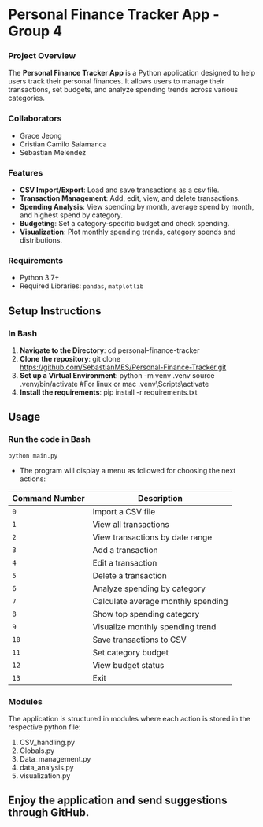 # Personal Finance Tracker App - Group 4

### Project Overview
The **Personal Finance Tracker App** is a Python application designed to help users track their personal finances. It allows users to manage their transactions, set budgets, and analyze spending trends across various categories.

### Collaborators
- Grace Jeong
- Cristian Camilo Salamanca
- Sebastian Melendez

### Features
- **CSV Import/Export**: Load and save transactions as a csv file.
- **Transaction Management**: Add, edit, view, and delete transactions.
- **Spending Analysis**: View spending by month, average spend by month, and highest spend by category.
- **Budgeting**: Set a category-specific budget and check spending.
- **Visualization**: Plot monthly spending trends, category spends and distributions.

### Requirements
- Python 3.7+
- Required Libraries: `pandas`, `matplotlib`

## Setup Instructions

### In Bash
1. **Navigate to the Directory**:
    cd personal-finance-tracker
2. **Clone the repository**:
    git clone https://github.com/SebastianMES/Personal-Finance-Tracker.git
3. **Set up a Virtual Environment**:
    python -m venv .venv
    source .venv/bin/activate  #For linux or mac
    .venv\Scripts\activate
4. **Install the requirements**:
    pip install -r requirements.txt

## Usage

### Run the code in Bash
    python main.py

- The program will display a menu as followed for choosing the next actions:

| Command Number | Description                          |
|----------------|--------------------------------------|
| `0`            | Import a CSV file                   |
| `1`            | View all transactions               |
| `2`            | View transactions by date range     |
| `3`            | Add a transaction                   |
| `4`            | Edit a transaction                  |
| `5`            | Delete a transaction                |
| `6`            | Analyze spending by category        |
| `7`            | Calculate average monthly spending  |
| `8`            | Show top spending category          |
| `9`            | Visualize monthly spending trend    |
| `10`           | Save transactions to CSV            |
| `11`           | Set category budget                 |
| `12`           | View budget status                  |
| `13`           | Exit                                |

### Modules

The application is structured in modules where each action is stored in the respective python file:

1. CSV_handling.py
2. Globals.py
3. Data_management.py
4. data_analysis.py
5. visualization.py


## Enjoy the application and send suggestions through GitHub.
